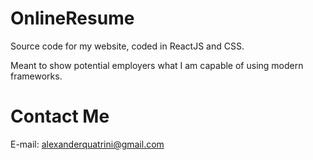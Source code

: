 # OnlineResume

Source code for my website, coded in ReactJS and CSS.

Meant to show potential employers what I am capable of using modern frameworks.

# Contact Me
E-mail: alexanderquatrini@gmail.com
